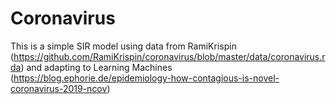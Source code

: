 # Coronavirus

This is a simple SIR model using data from RamiKrispin (https://github.com/RamiKrispin/coronavirus/blob/master/data/coronavirus.rda) and 
adapting to Learning Machines (https://blog.ephorie.de/epidemiology-how-contagious-is-novel-coronavirus-2019-ncov)
